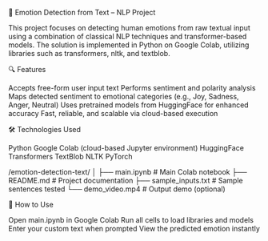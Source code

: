🧠 Emotion Detection from Text – NLP Project

This project focuses on detecting human emotions from raw textual input using a combination of classical NLP techniques and transformer-based models. The solution is implemented in Python on Google Colab, utilizing libraries such as transformers, nltk, and textblob.

🔍 Features

Accepts free-form user input text
Performs sentiment and polarity analysis
Maps detected sentiment to emotional categories (e.g., Joy, Sadness, Anger, Neutral)
Uses pretrained models from HuggingFace for enhanced accuracy
Fast, reliable, and scalable via cloud-based execution


🛠️ Technologies Used

Python
Google Colab (cloud-based Jupyter environment)
HuggingFace Transformers
TextBlob
NLTK
PyTorch

/emotion-detection-text/
│
├── main.ipynb             # Main Colab notebook
├── README.md              # Project documentation
├── sample_inputs.txt      # Sample sentences tested
└── demo_video.mp4         # Output demo (optional)


🚀 How to Use

Open main.ipynb in Google Colab
Run all cells to load libraries and models
Enter your custom text when prompted
View the predicted emotion instantly
